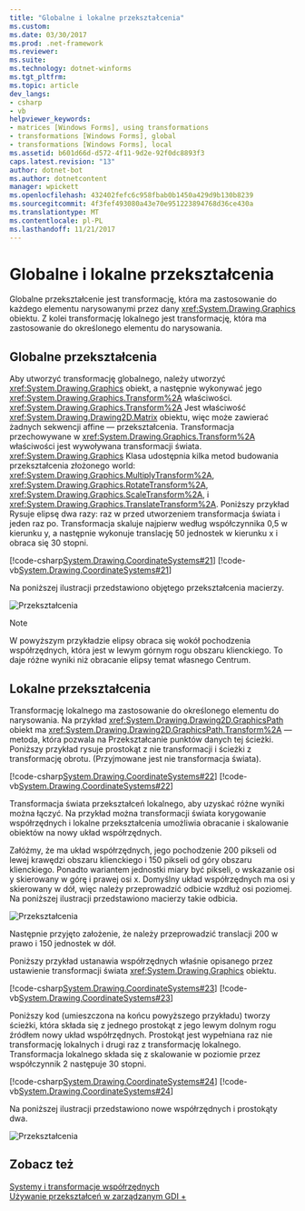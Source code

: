 ```yaml
---
title: "Globalne i lokalne przekształcenia"
ms.custom: 
ms.date: 03/30/2017
ms.prod: .net-framework
ms.reviewer: 
ms.suite: 
ms.technology: dotnet-winforms
ms.tgt_pltfrm: 
ms.topic: article
dev_langs:
- csharp
- vb
helpviewer_keywords:
- matrices [Windows Forms], using transformations
- transformations [Windows Forms], global
- transformations [Windows Forms], local
ms.assetid: b601d66d-d572-4f11-9d2e-92f0dc8893f3
caps.latest.revision: "13"
author: dotnet-bot
ms.author: dotnetcontent
manager: wpickett
ms.openlocfilehash: 432402fefc6c958fbab0b1450a429d9b130b8239
ms.sourcegitcommit: 4f3fef493080a43e70e951223894768d36ce430a
ms.translationtype: MT
ms.contentlocale: pl-PL
ms.lasthandoff: 11/21/2017
---
```

# <a name="global-and-local-transformations"></a>Globalne i lokalne przekształcenia
Globalne przekształcenie jest transformację, która ma zastosowanie do każdego elementu narysowanymi przez dany <xref:System.Drawing.Graphics> obiektu. Z kolei transformację lokalnego jest transformację, która ma zastosowanie do określonego elementu do narysowania.  
  
## <a name="global-transformations"></a>Globalne przekształcenia  
 Aby utworzyć transformację globalnego, należy utworzyć <xref:System.Drawing.Graphics> obiekt, a następnie wykonywać jego <xref:System.Drawing.Graphics.Transform%2A> właściwości. <xref:System.Drawing.Graphics.Transform%2A> Jest właściwość <xref:System.Drawing.Drawing2D.Matrix> obiektu, więc może zawierać żadnych sekwencji affine — przekształcenia. Transformacja przechowywane w <xref:System.Drawing.Graphics.Transform%2A> właściwości jest wywoływana transformacji świata. <xref:System.Drawing.Graphics> Klasa udostępnia kilka metod budowania przekształcenia złożonego world: <xref:System.Drawing.Graphics.MultiplyTransform%2A>, <xref:System.Drawing.Graphics.RotateTransform%2A>, <xref:System.Drawing.Graphics.ScaleTransform%2A>, i <xref:System.Drawing.Graphics.TranslateTransform%2A>. Poniższy przykład Rysuje elipsę dwa razy: raz w przed utworzeniem transformacja świata i jeden raz po. Transformacja skaluje najpierw według współczynnika 0,5 w kierunku y, a następnie wykonuje translację 50 jednostek w kierunku x i obraca się 30 stopni.  
  
 [!code-csharp[System.Drawing.CoordinateSystems#21](../../../../samples/snippets/csharp/VS_Snippets_Winforms/System.Drawing.CoordinateSystems/CS/Class1.cs#21)]
 [!code-vb[System.Drawing.CoordinateSystems#21](../../../../samples/snippets/visualbasic/VS_Snippets_Winforms/System.Drawing.CoordinateSystems/VB/Class1.vb#21)]  
  
 Na poniższej ilustracji przedstawiono objętego przekształcenia macierzy.  
  
 ![Przekształcenia](../../../../docs/framework/winforms/advanced/media/aboutgdip05-art14.gif "AboutGdip05_art14")  
  
> [!NOTE]
>  W powyższym przykładzie elipsy obraca się wokół pochodzenia współrzędnych, która jest w lewym górnym rogu obszaru klienckiego. To daje różne wyniki niż obracanie elipsy temat własnego Centrum.  
  
## <a name="local-transformations"></a>Lokalne przekształcenia  
 Transformację lokalnego ma zastosowanie do określonego elementu do narysowania. Na przykład <xref:System.Drawing.Drawing2D.GraphicsPath> obiekt ma <xref:System.Drawing.Drawing2D.GraphicsPath.Transform%2A> — metoda, która pozwala na Przekształcanie punktów danych tej ścieżki. Poniższy przykład rysuje prostokąt z nie transformacji i ścieżki z transformację obrotu. (Przyjmowane jest nie transformacja świata).  
  
 [!code-csharp[System.Drawing.CoordinateSystems#22](../../../../samples/snippets/csharp/VS_Snippets_Winforms/System.Drawing.CoordinateSystems/CS/Class1.cs#22)]
 [!code-vb[System.Drawing.CoordinateSystems#22](../../../../samples/snippets/visualbasic/VS_Snippets_Winforms/System.Drawing.CoordinateSystems/VB/Class1.vb#22)]  
  
 Transformacja świata przekształceń lokalnego, aby uzyskać różne wyniki można łączyć. Na przykład można transformacji świata korygowanie współrzędnych i lokalne przekształcenia umożliwia obracanie i skalowanie obiektów na nowy układ współrzędnych.  
  
 Załóżmy, że ma układ współrzędnych, jego pochodzenie 200 pikseli od lewej krawędzi obszaru klienckiego i 150 pikseli od góry obszaru klienckiego. Ponadto wariantem jednostki miary być pikseli, o wskazanie osi y skierowany w górę i prawej osi x. Domyślny układ współrzędnych ma osi y skierowany w dół, więc należy przeprowadzić odbicie wzdłuż osi poziomej. Na poniższej ilustracji przedstawiono macierzy takie odbicia.  
  
 ![Przekształcenia](../../../../docs/framework/winforms/advanced/media/aboutgdip05-art15.gif "AboutGdip05_art15")  
  
 Następnie przyjęto założenie, że należy przeprowadzić translacji 200 w prawo i 150 jednostek w dół.  
  
 Poniższy przykład ustanawia współrzędnych właśnie opisanego przez ustawienie transformacji świata <xref:System.Drawing.Graphics> obiektu.  
  
 [!code-csharp[System.Drawing.CoordinateSystems#23](../../../../samples/snippets/csharp/VS_Snippets_Winforms/System.Drawing.CoordinateSystems/CS/Class1.cs#23)]
 [!code-vb[System.Drawing.CoordinateSystems#23](../../../../samples/snippets/visualbasic/VS_Snippets_Winforms/System.Drawing.CoordinateSystems/VB/Class1.vb#23)]  
  
 Poniższy kod (umieszczona na końcu powyższego przykładu) tworzy ścieżki, która składa się z jednego prostokąt z jego lewym dolnym rogu źródłem nowy układ współrzędnych. Prostokąt jest wypełniana raz nie transformację lokalnych i drugi raz z transformację lokalnego. Transformacja lokalnego składa się z skalowanie w poziomie przez współczynnik 2 następuje 30 stopni.  
  
 [!code-csharp[System.Drawing.CoordinateSystems#24](../../../../samples/snippets/csharp/VS_Snippets_Winforms/System.Drawing.CoordinateSystems/CS/Class1.cs#24)]
 [!code-vb[System.Drawing.CoordinateSystems#24](../../../../samples/snippets/visualbasic/VS_Snippets_Winforms/System.Drawing.CoordinateSystems/VB/Class1.vb#24)]  
  
 Na poniższej ilustracji przedstawiono nowe współrzędnych i prostokąty dwa.  
  
 ![Przekształcenia](../../../../docs/framework/winforms/advanced/media/aboutgdip05-art16.gif "AboutGdip05_art16")  
  
## <a name="see-also"></a>Zobacz też  
 [Systemy i transformacje współrzędnych](../../../../docs/framework/winforms/advanced/coordinate-systems-and-transformations.md)  
 [Używanie przekształceń w zarządzanym GDI +](../../../../docs/framework/winforms/advanced/using-transformations-in-managed-gdi.md)
